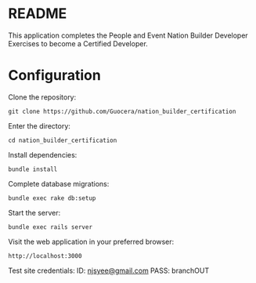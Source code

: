 README
===================

This application completes the People and Event Nation Builder Developer Exercises to become a Certified Developer.

# Configuration

Clone the repository:

`git clone https://github.com/Guocera/nation_builder_certification`

Enter the directory:

`cd nation_builder_certification`

Install dependencies:

`bundle install`

Complete database migrations:

`bundle exec rake db:setup`

Start the server:

`bundle exec rails server`

Visit the web application in your preferred browser:

`http://localhost:3000`

Test site credentials:
ID: njsyee@gmail.com
PASS: branchOUT